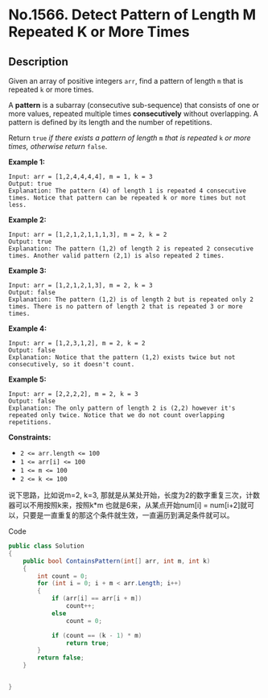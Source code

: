 # No.1566. Detect Pattern of Length M Repeated K or More Times

## Description

Given an array of positive integers `arr`, find a pattern of length `m` that is repeated `k` or more times.

A **pattern** is a subarray (consecutive sub-sequence) that consists of one or more values, repeated multiple times **consecutively** without overlapping. A pattern is defined by its length and the number of repetitions.

Return `true` *if there exists a pattern of length* `m` *that is repeated* `k` *or more times, otherwise return* `false`.

 

**Example 1:**

```
Input: arr = [1,2,4,4,4,4], m = 1, k = 3
Output: true
Explanation: The pattern (4) of length 1 is repeated 4 consecutive times. Notice that pattern can be repeated k or more times but not less.
```

**Example 2:**

```
Input: arr = [1,2,1,2,1,1,1,3], m = 2, k = 2
Output: true
Explanation: The pattern (1,2) of length 2 is repeated 2 consecutive times. Another valid pattern (2,1) is also repeated 2 times.
```

**Example 3:**

```
Input: arr = [1,2,1,2,1,3], m = 2, k = 3
Output: false
Explanation: The pattern (1,2) is of length 2 but is repeated only 2 times. There is no pattern of length 2 that is repeated 3 or more times.
```

**Example 4:**

```
Input: arr = [1,2,3,1,2], m = 2, k = 2
Output: false
Explanation: Notice that the pattern (1,2) exists twice but not consecutively, so it doesn't count.
```

**Example 5:**

```
Input: arr = [2,2,2,2], m = 2, k = 3
Output: false
Explanation: The only pattern of length 2 is (2,2) however it's repeated only twice. Notice that we do not count overlapping repetitions.
```

 

**Constraints:**

- `2 <= arr.length <= 100`
- `1 <= arr[i] <= 100`
- `1 <= m <= 100`
- `2 <= k <= 100`



说下思路，比如说m=2, k=3, 那就是从某处开始，长度为2的数字重复三次，计数器可以不用按照k来，按照k*m 也就是6来，从某点开始num[i] = num[i+2]就可以，只要是一直重复的那这个条件就生效，一直遍历到满足条件就可以。

Code

```C#
public class Solution
{
    public bool ContainsPattern(int[] arr, int m, int k)
    {
        int count = 0;
        for (int i = 0; i + m < arr.Length; i++)
        {
            if (arr[i] == arr[i + m])
                count++;
            else
                count = 0;

            if (count == (k - 1) * m)
                return true;
        }
        return false;
    }


}
```




